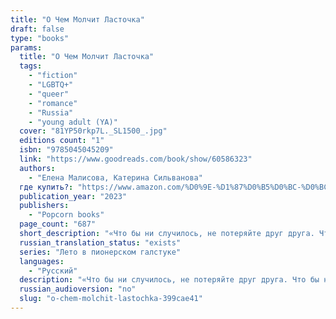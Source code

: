 ```yaml
---
title: "О Чем Молчит Ласточка"
draft: false
type: "books"
params:
  title: "О Чем Молчит Ласточка"
  tags:
    - "fiction"
    - "LGBTQ+"
    - "queer"
    - "romance"
    - "Russia"
    - "young adult (YA)"
  cover: "81YP50rkp7L._SL1500_.jpg"
  editions count: "1"
  isbn: "9785045045209"
  link: "https://www.goodreads.com/book/show/60586323"
  authors:
    - "Елена Малисова, Катерина Сильванова"
  где купить?: "https://www.amazon.com/%D0%9E-%D1%87%D0%B5%D0%BC-%D0%BC%D0%BE%D0%BB%D1%87%D0%B8%D1%82-%D0%BB%D0%B0%D1%81%D1%82%D0%BE%D1%87%D0%BA%D0%B0-Russian-ebook/dp/B0C4F2NRPS"
  publication_year: "2023"
  publishers:
    - "Popcorn books"
  page_count: "687"
  short_description: "«Что бы ни случилось, не потеряйте друг друга. Что бы ни случилось, не потеряйте себя», — повторяли они в далекой юности."
  russian_translation_status: "exists"
  series: "Лето в пионерском галстуке"
  languages:
    - "Русский"
  description: "«Что бы ни случилось, не потеряйте друг друга. Что бы ни случилось, не потеряйте себя», — повторяли они в далекой юности. Не сбылось.Но спустя двадцать лет Володя и Юра встретились снова. Возможно ли построить будущее на руинах давно забытого прошлого? Или лучше позволить ему умереть, сделав по-настоящему ценным?..«О чем молчит Ласточка» — долгожданное продолжение бестселлера «Лето в пионерском галстуке»."
  russian_audioversion: "no"
  slug: "o-chem-molchit-lastochka-399cae41"
---
```


